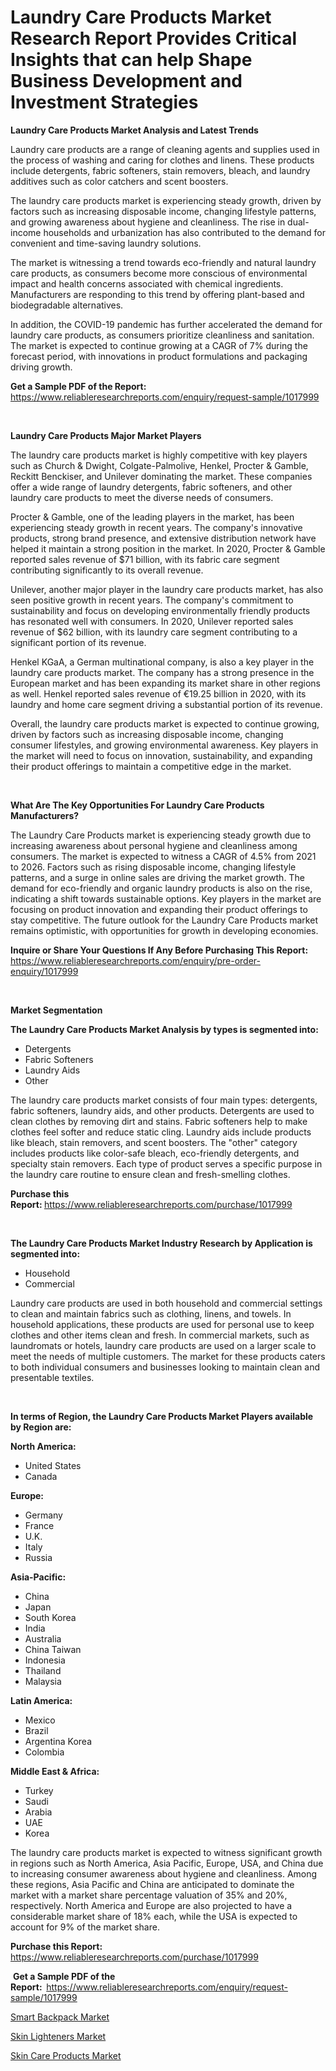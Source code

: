 <p><h1>Laundry Care Products Market Research Report Provides Critical Insights that can help Shape Business Development and Investment Strategies</h1></p><p><strong>Laundry Care Products Market Analysis and Latest Trends</strong></p>
<p><p>Laundry care products are a range of cleaning agents and supplies used in the process of washing and caring for clothes and linens. These products include detergents, fabric softeners, stain removers, bleach, and laundry additives such as color catchers and scent boosters.</p><p>The laundry care products market is experiencing steady growth, driven by factors such as increasing disposable income, changing lifestyle patterns, and growing awareness about hygiene and cleanliness. The rise in dual-income households and urbanization has also contributed to the demand for convenient and time-saving laundry solutions.</p><p>The market is witnessing a trend towards eco-friendly and natural laundry care products, as consumers become more conscious of environmental impact and health concerns associated with chemical ingredients. Manufacturers are responding to this trend by offering plant-based and biodegradable alternatives.</p><p>In addition, the COVID-19 pandemic has further accelerated the demand for laundry care products, as consumers prioritize cleanliness and sanitation. The market is expected to continue growing at a CAGR of 7% during the forecast period, with innovations in product formulations and packaging driving growth.</p></p>
<p><strong>Get a Sample PDF of the Report:&nbsp;</strong> <a href="https://www.reliableresearchreports.com/enquiry/request-sample/1017999">https://www.reliableresearchreports.com/enquiry/request-sample/1017999</a></p>
<p>&nbsp;</p>
<p><strong>Laundry Care Products Major Market Players</strong></p>
<p><p>The laundry care products market is highly competitive with key players such as Church & Dwight, Colgate-Palmolive, Henkel, Procter & Gamble, Reckitt Benckiser, and Unilever dominating the market. These companies offer a wide range of laundry detergents, fabric softeners, and other laundry care products to meet the diverse needs of consumers.</p><p>Procter & Gamble, one of the leading players in the market, has been experiencing steady growth in recent years. The company's innovative products, strong brand presence, and extensive distribution network have helped it maintain a strong position in the market. In 2020, Procter & Gamble reported sales revenue of $71 billion, with its fabric care segment contributing significantly to its overall revenue.</p><p>Unilever, another major player in the laundry care products market, has also seen positive growth in recent years. The company's commitment to sustainability and focus on developing environmentally friendly products has resonated well with consumers. In 2020, Unilever reported sales revenue of $62 billion, with its laundry care segment contributing to a significant portion of its revenue.</p><p>Henkel KGaA, a German multinational company, is also a key player in the laundry care products market. The company has a strong presence in the European market and has been expanding its market share in other regions as well. Henkel reported sales revenue of €19.25 billion in 2020, with its laundry and home care segment driving a substantial portion of its revenue.</p><p>Overall, the laundry care products market is expected to continue growing, driven by factors such as increasing disposable income, changing consumer lifestyles, and growing environmental awareness. Key players in the market will need to focus on innovation, sustainability, and expanding their product offerings to maintain a competitive edge in the market.</p></p>
<p>&nbsp;</p>
<p><strong>What Are The Key Opportunities For Laundry Care Products Manufacturers?</strong></p>
<p><p>The Laundry Care Products market is experiencing steady growth due to increasing awareness about personal hygiene and cleanliness among consumers. The market is expected to witness a CAGR of 4.5% from 2021 to 2026. Factors such as rising disposable income, changing lifestyle patterns, and a surge in online sales are driving the market growth. The demand for eco-friendly and organic laundry products is also on the rise, indicating a shift towards sustainable options. Key players in the market are focusing on product innovation and expanding their product offerings to stay competitive. The future outlook for the Laundry Care Products market remains optimistic, with opportunities for growth in developing economies.</p></p>
<p><strong>Inquire or Share Your Questions If Any Before Purchasing This Report:</strong> <a href="https://www.reliableresearchreports.com/enquiry/pre-order-enquiry/1017999">https://www.reliableresearchreports.com/enquiry/pre-order-enquiry/1017999</a></p>
<p>&nbsp;</p>
<p><strong>Market Segmentation</strong></p>
<p><strong>The Laundry Care Products Market Analysis by types is segmented into:</strong></p>
<p><ul><li>Detergents</li><li>Fabric Softeners</li><li>Laundry Aids</li><li>Other</li></ul></p>
<p><p>The laundry care products market consists of four main types: detergents, fabric softeners, laundry aids, and other products. Detergents are used to clean clothes by removing dirt and stains. Fabric softeners help to make clothes feel softer and reduce static cling. Laundry aids include products like bleach, stain removers, and scent boosters. The "other" category includes products like color-safe bleach, eco-friendly detergents, and specialty stain removers. Each type of product serves a specific purpose in the laundry care routine to ensure clean and fresh-smelling clothes.</p></p>
<p><strong>Purchase this Report:&nbsp;</strong><a href="https://www.reliableresearchreports.com/purchase/1017999">https://www.reliableresearchreports.com/purchase/1017999</a></p>
<p>&nbsp;</p>
<p><strong>The Laundry Care Products Market Industry Research by Application is segmented into:</strong></p>
<p><ul><li>Household</li><li>Commercial</li></ul></p>
<p><p>Laundry care products are used in both household and commercial settings to clean and maintain fabrics such as clothing, linens, and towels. In household applications, these products are used for personal use to keep clothes and other items clean and fresh. In commercial markets, such as laundromats or hotels, laundry care products are used on a larger scale to meet the needs of multiple customers. The market for these products caters to both individual consumers and businesses looking to maintain clean and presentable textiles.</p></p>
<p>&nbsp;</p>
<p><strong>In terms of Region, the Laundry Care Products Market Players available by Region are:</strong></p>
<p>
    <p> <strong> North America: </strong>
        <ul>
            <li>United States</li>
            <li>Canada</li>
        </ul>
        </p> 
    <p> <strong> Europe: </strong>
        <ul>
            <li>Germany</li>
            <li>France</li>
            <li>U.K.</li>
            <li>Italy</li>
            <li>Russia</li>
        </ul>
        </p> 
    <p> <strong> Asia-Pacific: </strong>
        <ul>
            <li>China</li>
            <li>Japan</li>
            <li>South Korea</li>
            <li>India</li>
            <li>Australia</li>
            <li>China Taiwan</li>
            <li>Indonesia</li>
            <li>Thailand</li>
            <li>Malaysia</li>
        </ul>
        </p> 
    <p> <strong> Latin America: </strong>
        <ul>
            <li>Mexico</li>
            <li>Brazil</li>
            <li>Argentina Korea</li>
            <li>Colombia</li>
        </ul>
        </p> 
    <p> <strong> Middle East & Africa: </strong>
        <ul>
            <li>Turkey</li>
            <li>Saudi</li>
            <li>Arabia</li>
            <li>UAE</li>
            <li>Korea</li>
        </ul>
    </p>
    </p>
<p><p>The laundry care products market is expected to witness significant growth in regions such as North America, Asia Pacific, Europe, USA, and China due to increasing consumer awareness about hygiene and cleanliness. Among these regions, Asia Pacific and China are anticipated to dominate the market with a market share percentage valuation of 35% and 20%, respectively. North America and Europe are also projected to have a considerable market share of 18% each, while the USA is expected to account for 9% of the market share.</p></p>
<p><strong>Purchase this Report: </strong><a href="https://www.reliableresearchreports.com/purchase/1017999">https://www.reliableresearchreports.com/purchase/1017999</a></p>
<p>&nbsp;<strong>Get a Sample PDF of the Report:&nbsp;&nbsp;</strong><a href="https://www.reliableresearchreports.com/enquiry/request-sample/1017999">https://www.reliableresearchreports.com/enquiry/request-sample/1017999</a></p>
<p><strong></strong></p>
<p><p><a href="https://github.com/RichRobinson5/Market-Research-Report-List-4/blob/main/smart-backpack-market.md">Smart Backpack Market</a></p><p><a href="https://github.com/singletonthaxterkelliehr2df/Market-Research-Report-List-1/blob/main/skin-lighteners-market.md">Skin Lighteners Market</a></p><p><a href="https://github.com/kufem1/Market-Research-Report-List-1/blob/main/skin-care-products-market.md">Skin Care Products Market</a></p></p>